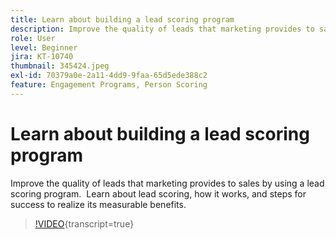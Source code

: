 ```yaml
---
title: Learn about building a lead scoring program
description: Improve the quality of leads that marketing provides to sales by using a lead scoring program.  Learn about lead scoring, how it works, and steps for success to realize its measurable benefits.
role: User
level: Beginner
jira: KT-10740
thumbnail: 345424.jpeg
exl-id: 70379a0e-2a11-4dd9-9faa-65d5ede388c2
feature: Engagement Programs, Person Scoring
---
```

# Learn about building a lead scoring program

Improve the quality of leads that marketing provides to sales by using a lead scoring program.  Learn about lead scoring, how it works, and steps for success to realize its measurable benefits.

>[!VIDEO](https://video.tv.adobe.com/v/345424/?quality=12&learn=on){transcript=true}
